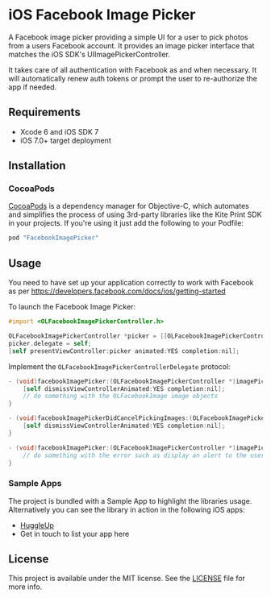 # iOS Facebook Image Picker

A Facebook image picker providing a simple UI for a user to pick photos from a users Facebook account. It provides an image picker interface that matches the iOS SDK's UIImagePickerController. 

It takes care of all authentication with Facebook as and when necessary. It will automatically renew auth tokens or prompt the user to re-authorize the app if needed. 

## Requirements

* Xcode 6 and iOS SDK 7
* iOS 7.0+ target deployment

## Installation
### CocoaPods

[CocoaPods](http://cocoapods.org) is a dependency manager for Objective-C, which automates and simplifies the process of using 3rd-party libraries like the Kite Print SDK in your projects. If you're using it just add the following to your Podfile:

```ruby
pod "FacebookImagePicker"
```

## Usage

You need to have set up your application correctly to work with Facebook as per https://developers.facebook.com/docs/ios/getting-started

To launch the Facebook Image Picker:

```objective-c
#import <OLFacebookImagePickerController.h>

OLFacebookImagePickerController *picker = [[OLFacebookImagePickerController alloc] init];
picker.delegate = self;
[self presentViewController:picker animated:YES completion:nil];
```

Implement the `OLFacebookImagePickerControllerDelegate` protocol:

```objective-c
- (void)facebookImagePicker:(OLFacebookImagePickerController *)imagePicker didFinishPickingImages:(NSArray/*<OLFacebookImage>*/ *)images {
    [self dismissViewControllerAnimated:YES completion:nil];
    // do something with the OLFacebookImage image objects
}

- (void)facebookImagePickerDidCancelPickingImages:(OLFacebookImagePickerController *)imagePicker {
    [self dismissViewControllerAnimated:YES completion:nil];
}

- (void)facebookImagePicker:(OLFacebookImagePickerController *)imagePicker didFailWithError:(NSError *)error {
    // do something with the error such as display an alert to the user
}

```

### Sample Apps
The project is bundled with a Sample App to highlight the libraries usage. Alternatively you can see the library in action in the following iOS apps:

* [HuggleUp](https://itunes.apple.com/gb/app/huggleup-photo-printing-personalised/id977579943?mt=8)
* Get in touch to list your app here

## License
This project is available under the MIT license. See the [LICENSE](LICENSE) file for more info.
